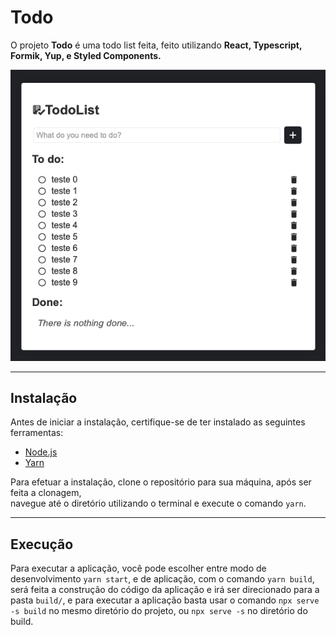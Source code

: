 # Todo

O projeto **Todo** é uma todo list feita, feito utilizando **React, Typescript, Formik, Yup, e Styled Components.**

![Project Image Example](https://github.com/JosueCesar/todolist/blob/master/images/TodoScreen.png)

---

## Instalação

Antes de iniciar a instalação, certifique-se de ter instalado as seguintes ferramentas:

- [Node.js](https://github.com/nodejs/node)
- [Yarn](https://github.com/yarnpkg/yarn)

Para efetuar a instalação, clone o repositório para sua máquina, após ser feita a clonagem,  
navegue até o diretório utilizando o terminal e execute o comando `yarn`.

---

## Execução

Para executar a aplicação, você pode escolher entre modo de desenvolvimento `yarn start`, e de aplicação, com o comando `yarn build`, será feita a construção do código da aplicação e irá ser direcionado para a pasta `build/`, e para executar a aplicação basta usar o comando `npx serve -s build` no mesmo diretório do projeto, ou `npx serve -s` no diretório do build.
